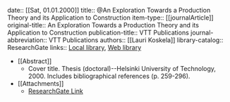 date:: [[Sat, 01.01.2000]]
title:: @An Exploration Towards a Production Theory and its Application to Construction
item-type:: [[journalArticle]]
original-title:: An Exploration Towards a Production Theory and its Application to Construction
publication-title:: VTT Publications
journal-abbreviation:: VTT Publications
authors:: [[Lauri Koskela]]
library-catalog:: ResearchGate
links:: [Local library](zotero://select/library/items/LUH989PS), [Web library](https://www.zotero.org/users/6520516/items/LUH989PS)

- [[Abstract]]
	- Cover title. Thesis (doctoral)--Helsinki University of Technology, 2000. Includes bibliographical references (p. 259-296).
- [[Attachments]]
	- [ResearchGate Link](https://www.researchgate.net/publication/35018344_An_Exploration_Towards_a_Production_Theory_and_its_Application_to_Construction)
